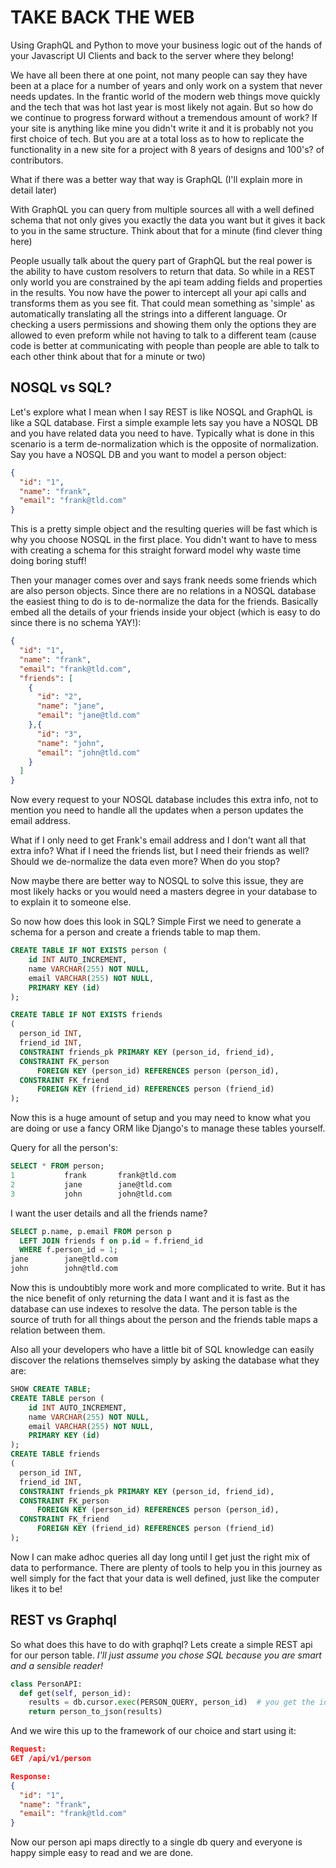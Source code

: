 # TAKE BACK THE WEB

Using GraphQL and Python to move your business logic out of the hands of your
Javascript UI Clients and back to the server where they belong!

We have all been there at one point, not many people can say they have been
at a place for a number of years and only work on a system that never needs
updates. In the frantic world of the modern web things move quickly and the
tech that was hot last year is most likely not again. But so how do we continue
to progress forward without a tremendous amount of work? If your site is anything
like mine you didn't write it and it is probably not you first choice of
tech. But you are at a total loss as to how to replicate the functionality
in a new site for a project with 8 years of designs and 100's? of contributors.

What if there was a better way that way is GraphQL (I'll explain more in detail
later)

With GraphQL you can query from multiple sources all with a well defined schema
that not only gives you exactly the data you want but it gives it back to you
in the same structure. Think about that for a minute (find clever thing here)

People usually talk about the query part of GraphQL but the real power is the
ability to have custom resolvers to return that data. So while in a REST only
world you are constrained by the api team adding fields and properties in the
results. You now have the power to intercept all your api calls and transforms
them as you see fit. That could mean something as 'simple' as automatically
translating all the strings into a different language. Or checking a users
permissions and showing them only the options they are allowed to even preform
while not having to talk to a different team (cause code is better at communicating
with people than people are able to talk to each other think about that for
a minute or two)

## NOSQL vs SQL?

Let's explore what I mean when I say REST is like NOSQL and GraphQL is like
a SQL database. First a simple example lets say you have a NOSQL DB and you
have related data you need to have. Typically what is done in this scenario
is a term de-normalization which is the opposite of normalization. Say you
have a NOSQL DB and you want to model a person object:

```json
{
  "id": "1",
  "name": "frank",
  "email": "frank@tld.com"
}
```

This is a pretty simple object and the resulting queries will be fast which
is why you choose NOSQL in the first place. You didn't want to have to mess
with creating a schema for this straight forward model why waste time doing
boring stuff!

Then your manager comes over and says frank needs some friends which are also
person objects. Since there are no relations in a NOSQL database the easiest
thing to do is to de-normalize the data for the friends. Basically embed all
the details of your friends inside your object (which is easy to do since there
is no schema YAY!):

```json
{
  "id": "1",
  "name": "frank",
  "email": "frank@tld.com",
  "friends": [
    {
      "id": "2",
      "name": "jane",
      "email": "jane@tld.com"
    },{
      "id": "3",
      "name": "john",
      "email": "john@tld.com"
    }
  ]
}
```

Now every request to your NOSQL database includes this extra info, not to
mention you need to handle all the updates when a person updates the email
address.

What if I only need to get Frank's email address and I don't want all that
extra info? What if I need the friends list, but I need their friends as well?
Should we de-normalize the data even more? When do you stop?

Now maybe there are better way to NOSQL to solve this issue, they
are most likely hacks or you would need a masters degree in your database to
to explain it to someone else.

So now how does this look in SQL? Simple First we need to generate a schema
for a person and create a friends table to map them.

```SQL
CREATE TABLE IF NOT EXISTS person (
    id INT AUTO_INCREMENT,
    name VARCHAR(255) NOT NULL,
    email VARCHAR(255) NOT NULL,
    PRIMARY KEY (id)
);

CREATE TABLE IF NOT EXISTS friends
(
  person_id INT,
  friend_id INT,
  CONSTRAINT friends_pk PRIMARY KEY (person_id, friend_id),
  CONSTRAINT FK_person
      FOREIGN KEY (person_id) REFERENCES person (person_id),
  CONSTRAINT FK_friend
      FOREIGN KEY (friend_id) REFERENCES person (friend_id)
);
```

Now this is a huge amount of setup and you may need to know what you are
doing or use a fancy ORM like Django's to manage these tables yourself.

Query for all the person's:

```sql
SELECT * FROM person;
1           frank       frank@tld.com
2           jane        jane@tld.com
3           john        john@tld.com
```

I want the user details and all the friends name?

```sql
SELECT p.name, p.email FROM person p
  LEFT JOIN friends f on p.id = f.friend_id
  WHERE f.person_id = 1;
jane        jane@tld.com
john        john@tld.com
```

Now this is undoubtibly more work and more complicated to write. But it has
the nice benefit of only returning the data I want and it is fast as the
database can use indexes to resolve the data. The person table is the source
of truth for all things about the person and the friends table maps a
relation between them.

Also all your developers who have a little bit of SQL knowledge can easily
discover the relations themselves simply by asking the database what they are:

```sql
SHOW CREATE TABLE;
CREATE TABLE person (
    id INT AUTO_INCREMENT,
    name VARCHAR(255) NOT NULL,
    email VARCHAR(255) NOT NULL,
    PRIMARY KEY (id)
);
CREATE TABLE friends
(
  person_id INT,
  friend_id INT,
  CONSTRAINT friends_pk PRIMARY KEY (person_id, friend_id),
  CONSTRAINT FK_person
      FOREIGN KEY (person_id) REFERENCES person (person_id),
  CONSTRAINT FK_friend
      FOREIGN KEY (friend_id) REFERENCES person (friend_id)
);
```

Now I can make adhoc queries all day long until I get just the right mix of
data to performance. There are plenty of tools to help you in this journey
as well simply for the fact that your data is well defined, just like the
computer likes it to be!

## REST vs Graphql

So what does this have to do with graphql? Lets create a simple REST api for
our person table. *I'll just assume you chose SQL because you are smart
and a sensible reader!*

```python
class PersonAPI:
  def get(self, person_id):
    results = db.cursor.exec(PERSON_QUERY, person_id)  # you get the idea
    return person_to_json(results)
```

And we wire this up to the framework of our choice and start using it:

```json
Request:
GET /api/v1/person

Response:
{
  "id": "1",
  "name": "frank",
  "email": "frank@tld.com"
}
```

Now our person api maps directly to a single db query and everyone is happy
simple easy to read and we are done.
